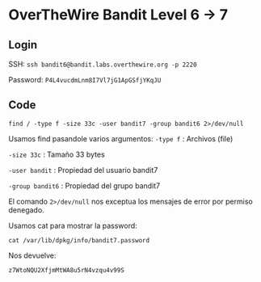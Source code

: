 # OverTheWire Bandit Level 6 -> 7

## Login 

SSH: ```ssh bandit6@bandit.labs.overthewire.org -p 2220```

Password: ```P4L4vucdmLnm8I7Vl7jG1ApGSfjYKqJU```

## Code


``` 
find / -type f -size 33c -user bandit7 -group bandit6 2>/dev/null
```
Usamos find pasandole varios argumentos:
```-type f``` : Archivos (file)

```-size 33c``` : Tamaño 33 bytes

```-user bandit``` : Propiedad del usuario bandit7

```-group bandit6``` :  Propiedad del grupo bandit7

El comando 
```2>/dev/null``` 
nos exceptua los mensajes de error por permiso denegado.

Usamos cat para mostrar la password:

```
cat /var/lib/dpkg/info/bandit7.password
```

Nos devuelve:


```z7WtoNQU2XfjmMtWA8u5rN4vzqu4v99S```

